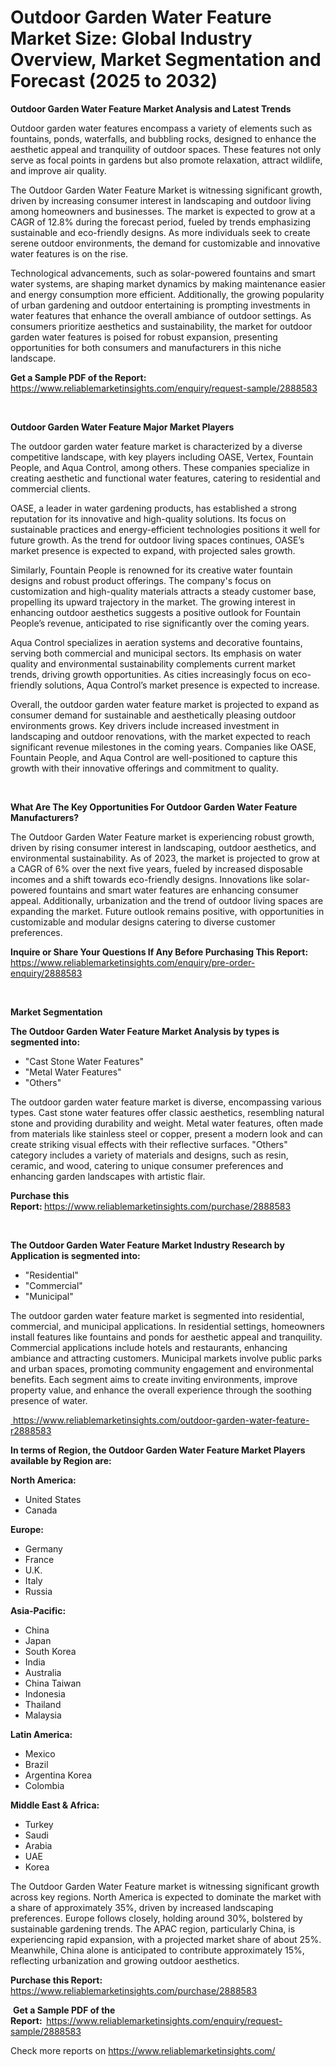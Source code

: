 <p><h1>Outdoor Garden Water Feature Market Size: Global Industry Overview, Market Segmentation and Forecast (2025 to 2032)</h1></p><p><strong>Outdoor Garden Water Feature Market Analysis and Latest Trends</strong></p>
<p><p>Outdoor garden water features encompass a variety of elements such as fountains, ponds, waterfalls, and bubbling rocks, designed to enhance the aesthetic appeal and tranquility of outdoor spaces. These features not only serve as focal points in gardens but also promote relaxation, attract wildlife, and improve air quality.</p><p>The Outdoor Garden Water Feature Market is witnessing significant growth, driven by increasing consumer interest in landscaping and outdoor living among homeowners and businesses. The market is expected to grow at a CAGR of 12.8% during the forecast period, fueled by trends emphasizing sustainable and eco-friendly designs. As more individuals seek to create serene outdoor environments, the demand for customizable and innovative water features is on the rise.</p><p>Technological advancements, such as solar-powered fountains and smart water systems, are shaping market dynamics by making maintenance easier and energy consumption more efficient. Additionally, the growing popularity of urban gardening and outdoor entertaining is prompting investments in water features that enhance the overall ambiance of outdoor settings. As consumers prioritize aesthetics and sustainability, the market for outdoor garden water features is poised for robust expansion, presenting opportunities for both consumers and manufacturers in this niche landscape.</p></p>
<p><strong>Get a Sample PDF of the Report:&nbsp;</strong> <a href="https://www.reliablemarketinsights.com/enquiry/request-sample/2888583?utm_campaign=3367&utm_medium=2&utm_source=Github&utm_content=ia&utm_term=14032025&utm_id=outdoor-garden-water-feature">https://www.reliablemarketinsights.com/enquiry/request-sample/2888583</a></p>
<p>&nbsp;</p>
<p><strong>Outdoor Garden Water Feature Major Market Players</strong></p>
<p><p>The outdoor garden water feature market is characterized by a diverse competitive landscape, with key players including OASE, Vertex, Fountain People, and Aqua Control, among others. These companies specialize in creating aesthetic and functional water features, catering to residential and commercial clients.</p><p>OASE, a leader in water gardening products, has established a strong reputation for its innovative and high-quality solutions. Its focus on sustainable practices and energy-efficient technologies positions it well for future growth. As the trend for outdoor living spaces continues, OASE’s market presence is expected to expand, with projected sales growth.</p><p>Similarly, Fountain People is renowned for its creative water fountain designs and robust product offerings. The company's focus on customization and high-quality materials attracts a steady customer base, propelling its upward trajectory in the market. The growing interest in enhancing outdoor aesthetics suggests a positive outlook for Fountain People’s revenue, anticipated to rise significantly over the coming years.</p><p>Aqua Control specializes in aeration systems and decorative fountains, serving both commercial and municipal sectors. Its emphasis on water quality and environmental sustainability complements current market trends, driving growth opportunities. As cities increasingly focus on eco-friendly solutions, Aqua Control’s market presence is expected to increase.</p><p>Overall, the outdoor garden water feature market is projected to expand as consumer demand for sustainable and aesthetically pleasing outdoor environments grows. Key drivers include increased investment in landscaping and outdoor renovations, with the market expected to reach significant revenue milestones in the coming years. Companies like OASE, Fountain People, and Aqua Control are well-positioned to capture this growth with their innovative offerings and commitment to quality.</p></p>
<p>&nbsp;</p>
<p><strong>What Are The Key Opportunities For Outdoor Garden Water Feature Manufacturers?</strong></p>
<p><p>The Outdoor Garden Water Feature market is experiencing robust growth, driven by rising consumer interest in landscaping, outdoor aesthetics, and environmental sustainability. As of 2023, the market is projected to grow at a CAGR of 6% over the next five years, fueled by increased disposable incomes and a shift towards eco-friendly designs. Innovations like solar-powered fountains and smart water features are enhancing consumer appeal. Additionally, urbanization and the trend of outdoor living spaces are expanding the market. Future outlook remains positive, with opportunities in customizable and modular designs catering to diverse customer preferences.</p></p>
<p><strong>Inquire or Share Your Questions If Any Before Purchasing This Report:</strong> <a href="https://www.reliablemarketinsights.com/enquiry/pre-order-enquiry/2888583?utm_campaign=3367&utm_medium=2&utm_source=Github&utm_content=ia&utm_term=14032025&utm_id=outdoor-garden-water-feature">https://www.reliablemarketinsights.com/enquiry/pre-order-enquiry/2888583</a></p>
<p>&nbsp;</p>
<p><strong>Market Segmentation</strong></p>
<p><strong>The Outdoor Garden Water Feature Market Analysis by types is segmented into:</strong></p>
<p><ul><li>"Cast Stone Water Features"</li><li>"Metal Water Features"</li><li>"Others"</li></ul></p>
<p><p>The outdoor garden water feature market is diverse, encompassing various types. Cast stone water features offer classic aesthetics, resembling natural stone and providing durability and weight. Metal water features, often made from materials like stainless steel or copper, present a modern look and can create striking visual effects with their reflective surfaces. "Others" category includes a variety of materials and designs, such as resin, ceramic, and wood, catering to unique consumer preferences and enhancing garden landscapes with artistic flair.</p></p>
<p><strong>Purchase this Report:&nbsp;</strong><a href="https://www.reliablemarketinsights.com/purchase/2888583?utm_campaign=3367&utm_medium=2&utm_source=Github&utm_content=ia&utm_term=14032025&utm_id=outdoor-garden-water-feature">https://www.reliablemarketinsights.com/purchase/2888583</a></p>
<p>&nbsp;</p>
<p><strong>The Outdoor Garden Water Feature Market Industry Research by Application is segmented into:</strong></p>
<p><ul><li>"Residential"</li><li>"Commercial"</li><li>"Municipal"</li></ul></p>
<p><p>The outdoor garden water feature market is segmented into residential, commercial, and municipal applications. In residential settings, homeowners install features like fountains and ponds for aesthetic appeal and tranquility. Commercial applications include hotels and restaurants, enhancing ambiance and attracting customers. Municipal markets involve public parks and urban spaces, promoting community engagement and environmental benefits. Each segment aims to create inviting environments, improve property value, and enhance the overall experience through the soothing presence of water.</p></p>
<p><a href="https://www.reliablemarketinsights.com/outdoor-garden-water-feature-r2888583?utm_campaign=3367&utm_medium=2&utm_source=Github&utm_content=ia&utm_term=14032025&utm_id=outdoor-garden-water-feature">&nbsp;https://www.reliablemarketinsights.com/outdoor-garden-water-feature-r2888583</a></p>
<p><strong>In terms of Region, the Outdoor Garden Water Feature Market Players available by Region are:</strong></p>
<p>
    <p> <strong> North America: </strong>
        <ul>
            <li>United States</li>
            <li>Canada</li>
        </ul>
        </p> 
    <p> <strong> Europe: </strong>
        <ul>
            <li>Germany</li>
            <li>France</li>
            <li>U.K.</li>
            <li>Italy</li>
            <li>Russia</li>
        </ul>
        </p> 
    <p> <strong> Asia-Pacific: </strong>
        <ul>
            <li>China</li>
            <li>Japan</li>
            <li>South Korea</li>
            <li>India</li>
            <li>Australia</li>
            <li>China Taiwan</li>
            <li>Indonesia</li>
            <li>Thailand</li>
            <li>Malaysia</li>
        </ul>
        </p> 
    <p> <strong> Latin America: </strong>
        <ul>
            <li>Mexico</li>
            <li>Brazil</li>
            <li>Argentina Korea</li>
            <li>Colombia</li>
        </ul>
        </p> 
    <p> <strong> Middle East & Africa: </strong>
        <ul>
            <li>Turkey</li>
            <li>Saudi</li>
            <li>Arabia</li>
            <li>UAE</li>
            <li>Korea</li>
        </ul>
    </p>
    </p>
<p><p>The Outdoor Garden Water Feature market is witnessing significant growth across key regions. North America is expected to dominate the market with a share of approximately 35%, driven by increased landscaping preferences. Europe follows closely, holding around 30%, bolstered by sustainable gardening trends. The APAC region, particularly China, is experiencing rapid expansion, with a projected market share of about 25%. Meanwhile, China alone is anticipated to contribute approximately 15%, reflecting urbanization and growing outdoor aesthetics.</p></p>
<p><strong>Purchase this Report: </strong><a href="https://www.reliablemarketinsights.com/purchase/2888583?utm_campaign=3367&utm_medium=2&utm_source=Github&utm_content=ia&utm_term=14032025&utm_id=outdoor-garden-water-feature">https://www.reliablemarketinsights.com/purchase/2888583</a></p>
<p>&nbsp;<strong>Get a Sample PDF of the Report:&nbsp;&nbsp;</strong><a href="https://www.reliablemarketinsights.com/enquiry/request-sample/2888583?utm_campaign=3367&utm_medium=2&utm_source=Github&utm_content=ia&utm_term=14032025&utm_id=outdoor-garden-water-feature">https://www.reliablemarketinsights.com/enquiry/request-sample/2888583</a></p>
<p><strong></strong></p>
<p>Check more reports on <a href="https://www.reliablemarketinsights.com/?utm_campaign=3367&utm_medium=2&utm_source=Github&utm_content=ia&utm_term=14032025&utm_id=outdoor-garden-water-feature">https://www.reliablemarketinsights.com/</a></p>